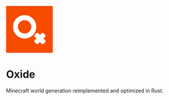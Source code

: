 <img src="src/main/resources/assets/oxide/icon.png" width="128">

# Oxide

Minecraft world generation reimplemented and optimized in Rust.